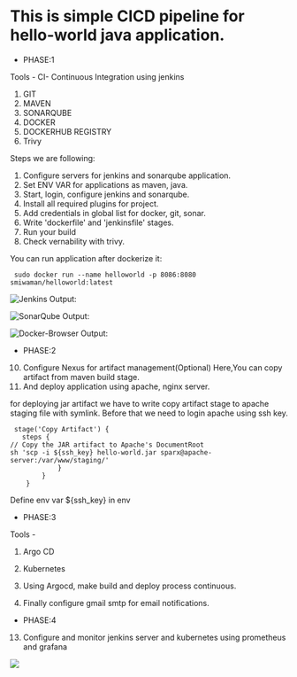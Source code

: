 # This is simple CICD pipeline for hello-world java application.
- PHASE:1

Tools -
CI- Continuous Integration using jenkins
1. GIT
2. MAVEN
3. SONARQUBE
4. DOCKER
5. DOCKERHUB REGISTRY
6. Trivy

Steps we are following:
1. Configure servers for jenkins and sonarqube application.
2. Set ENV VAR for applications as maven, java.   
3. Start, login, configure jenkins and sonarqube.
4. Install all required plugins for project.
5. Add credentials in global list for docker, git, sonar.
6. Write 'dockerfile' and 'jenkinsfile' stages.
7. Run your build
8. Check vernability with trivy.

You can run application after dockerize it:

```
 sudo docker run --name helloworld -p 8086:8080 smiwaman/helloworld:latest
```



![Jenkins Output:](https://github.com/smitwaman/hello-world/blob/main/Images/Screenshot%202024-04-11%20094522.png)

![SonarQube Output:](https://github.com/smitwaman/hello-world/blob/main/Images/Screenshot%202024-04-10%20064735.png)

![Docker-Browser Output:](https://github.com/smitwaman/hello-world/blob/main/Images/Screenshot%202024-04-11%20095041.png)

- PHASE:2
10. Configure Nexus for artifact management(Optional)
Here,You can copy artifact from maven build stage.
11. And deploy application using apache, nginx server. 

for deploying jar artifact we have to write copy artifact stage to apache staging file with symlink.
Before that we need to login apache using ssh key.
```
 stage('Copy Artifact') {
   steps {
// Copy the JAR artifact to Apache's DocumentRoot
sh 'scp -i ${ssh_key} hello-world.jar sparx@apache-server:/var/www/staging/'
            }
        }
    }
```
Define env var  ${ssh_key} in env
- PHASE:3

Tools -
1. Argo CD
2. Kubernetes

11. Using Argocd, make build and deploy process continuous.

12. Finally configure gmail smtp for email notifications.

- PHASE:4
13. Configure and monitor jenkins server and kubernetes using prometheus and grafana

![](https://github.com/smitwaman/hello-world/blob/main/Images/Screenshot%202024-04-12%20125242.png)


